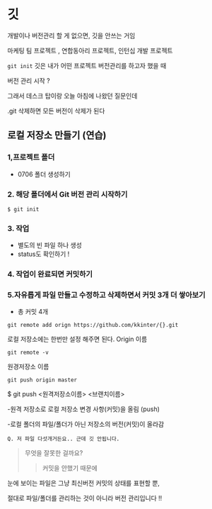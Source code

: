 # 깃

개발이나 버전관리 할 게 없으면, 깃을 안쓰는 거임

마케팅 팀 프로젝트 , 연합동아리 프로젝트, 인턴십 개발 프로젝트

`git init`  깃은 내가 어떤 프로젝트 버전관리를 하고자 했을 때

버전 관리 시작 ?

그래서 데스크 탑이랑 오늘 아침에 나왔던 질문인데 





.git 삭제하면 모든 버전이 삭제가 된다



## 로컬 저장소 만들기 (연습)

### 1,프로젝트 폴더 

- 0706 폴더 생성하기

### 2. 해당 폴더에서 Git 버전 관리 시작하기

```bas
$ git init
```



### 3. 작업

- 별도의 빈 파일 하나 생성
- status도 확인하기 !

### 4. 작업이 완료되면 커밋하기





### 5.자유롭게 파일 만들고 수정하고 삭제하면서 커밋 3개 더 쌓아보기

- 총 커밋 4개





`git remote add orign https://github.com/kkinter/{}.git`

로컬 저장소에는 한번만 설정 해주면 된다. Origin 이름

`git remote -v`

원경저장소 이름



`git push origin master`

$ git push <원격저장소이름> <브랜치이름>

-원격 저장소로 로컬 저장소 변경 사항(커밋)을 올림 (push)

-로컬 폴더의 파일/폴더가 아닌 저장소의 버전(커밋)이 올라감





`Q. 저 파일 다섯개거든요.. 근데 깃 안됩니다.`

> 무엇을 잘못한 걸까요?
>
> > 커밋을 안했기 때문에



눈에 보이는 파일은 그냥 최신버전 커밋의 상태를 표현할 뿐,

절대로 파일/폴더를 관리하는 것이 아니라 버전 관리입니다 !!